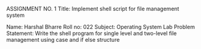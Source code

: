 ASSIGNMENT NO. 1
Title: Implement shell script for file management system

Name:    Harshal Bharre
Roll no:  022
Subject: Operating System Lab
Problem Statement: Write the shell program for single level and two-level file management using case and if else structure

